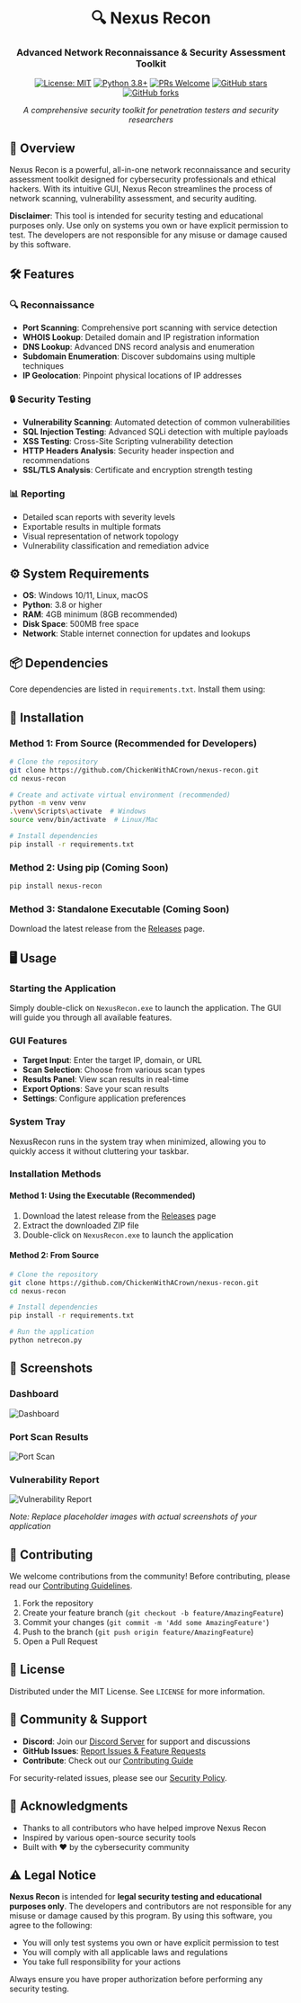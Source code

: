 <div align="center">
  <h1>🔍 Nexus Recon</h1>
  <h3>Advanced Network Reconnaissance & Security Assessment Toolkit</h3>
  
  [![License: MIT](https://img.shields.io/badge/License-MIT-yellow.svg)](https://opensource.org/licenses/MIT)
  [![Python 3.8+](https://img.shields.io/badge/python-3.8+-blue.svg)](https://www.python.org/downloads/)
  [![PRs Welcome](https://img.shields.io/badge/PRs-welcome-brightgreen.svg)](CONTRIBUTING.md)
  [![GitHub stars](https://img.shields.io/github/stars/ChickenWithACrown/nexus-recon?style=social)](https://github.com/ChickenWithACrown/nexus-recon/stargazers)
  [![GitHub forks](https://img.shields.io/github/forks/ChickenWithACrown/nexus-recon?style=social)](https://github.com/ChickenWithACrown/nexus-recon/network/members)
  
  *A comprehensive security toolkit for penetration testers and security researchers*
</div>

## 🚀 Overview

Nexus Recon is a powerful, all-in-one network reconnaissance and security assessment toolkit designed for cybersecurity professionals and ethical hackers. With its intuitive GUI, Nexus Recon streamlines the process of network scanning, vulnerability assessment, and security auditing.

**Disclaimer**: This tool is intended for security testing and educational purposes only. Use only on systems you own or have explicit permission to test. The developers are not responsible for any misuse or damage caused by this software.

## 🛠️ Features

### 🔍 Reconnaissance
- **Port Scanning**: Comprehensive port scanning with service detection
- **WHOIS Lookup**: Detailed domain and IP registration information
- **DNS Lookup**: Advanced DNS record analysis and enumeration
- **Subdomain Enumeration**: Discover subdomains using multiple techniques
- **IP Geolocation**: Pinpoint physical locations of IP addresses

### 🔒 Security Testing
- **Vulnerability Scanning**: Automated detection of common vulnerabilities
- **SQL Injection Testing**: Advanced SQLi detection with multiple payloads
- **XSS Testing**: Cross-Site Scripting vulnerability detection
- **HTTP Headers Analysis**: Security header inspection and recommendations
- **SSL/TLS Analysis**: Certificate and encryption strength testing

### 📊 Reporting
- Detailed scan reports with severity levels
- Exportable results in multiple formats
- Visual representation of network topology
- Vulnerability classification and remediation advice

## ⚙️ System Requirements

- **OS**: Windows 10/11, Linux, macOS
- **Python**: 3.8 or higher
- **RAM**: 4GB minimum (8GB recommended)
- **Disk Space**: 500MB free space
- **Network**: Stable internet connection for updates and lookups

## 📦 Dependencies

Core dependencies are listed in `requirements.txt`. Install them using:

## 🚀 Installation

### Method 1: From Source (Recommended for Developers)
```bash
# Clone the repository
git clone https://github.com/ChickenWithACrown/nexus-recon.git
cd nexus-recon

# Create and activate virtual environment (recommended)
python -m venv venv
.\venv\Scripts\activate  # Windows
source venv/bin/activate  # Linux/Mac

# Install dependencies
pip install -r requirements.txt
```

### Method 2: Using pip (Coming Soon)
```bash
pip install nexus-recon
```

### Method 3: Standalone Executable (Coming Soon)
Download the latest release from the [Releases](https://github.com/ChickenWithACrown/nexus-recon/releases) page.

## 🖥️ Usage

### Starting the Application
Simply double-click on `NexusRecon.exe` to launch the application. The GUI will guide you through all available features.

### GUI Features
- **Target Input**: Enter the target IP, domain, or URL
- **Scan Selection**: Choose from various scan types
- **Results Panel**: View scan results in real-time
- **Export Options**: Save your scan results
- **Settings**: Configure application preferences

### System Tray
NexusRecon runs in the system tray when minimized, allowing you to quickly access it without cluttering your taskbar.

### Installation Methods

#### Method 1: Using the Executable (Recommended)
1. Download the latest release from the [Releases](https://github.com/ChickenWithACrown/nexus-recon/releases) page
2. Extract the downloaded ZIP file
3. Double-click on `NexusRecon.exe` to launch the application

#### Method 2: From Source
```bash
# Clone the repository
git clone https://github.com/ChickenWithACrown/nexus-recon.git
cd nexus-recon

# Install dependencies
pip install -r requirements.txt

# Run the application
python netrecon.py
```

## 📸 Screenshots

### Dashboard
![Dashboard](https://via.placeholder.com/800x500/1a1a1a/00ff00?text=Dashboard+View)

### Port Scan Results
![Port Scan](https://via.placeholder.com/800x500/1a1a1a/00ff00?text=Port+Scan+Results)

### Vulnerability Report
![Vulnerability Report](https://via.placeholder.com/800x500/1a1a1a/00ff00?text=Vulnerability+Report)

*Note: Replace placeholder images with actual screenshots of your application*

## 🤝 Contributing

We welcome contributions from the community! Before contributing, please read our [Contributing Guidelines](CONTRIBUTING.md).

1. Fork the repository
2. Create your feature branch (`git checkout -b feature/AmazingFeature`)
3. Commit your changes (`git commit -m 'Add some AmazingFeature'`)
4. Push to the branch (`git push origin feature/AmazingFeature`)
5. Open a Pull Request

## 📜 License

Distributed under the MIT License. See `LICENSE` for more information.

## 👥 Community & Support

- **Discord**: Join our [Discord Server](https://discord.gg/2ZuJDpDtsx) for support and discussions
- **GitHub Issues**: [Report Issues & Feature Requests](https://github.com/ChickenWithACrown/nexus-recon/issues)
- **Contribute**: Check out our [Contributing Guide](CONTRIBUTING.md)

For security-related issues, please see our [Security Policy](SECURITY.md).

## 🙏 Acknowledgments

- Thanks to all contributors who have helped improve Nexus Recon
- Inspired by various open-source security tools
- Built with ❤️ by the cybersecurity community

## ⚠️ Legal Notice

**Nexus Recon** is intended for **legal security testing and educational purposes only**. The developers and contributors are not responsible for any misuse or damage caused by this program. By using this software, you agree to the following:

- You will only test systems you own or have explicit permission to test
- You will comply with all applicable laws and regulations
- You take full responsibility for your actions

Always ensure you have proper authorization before performing any security testing.
